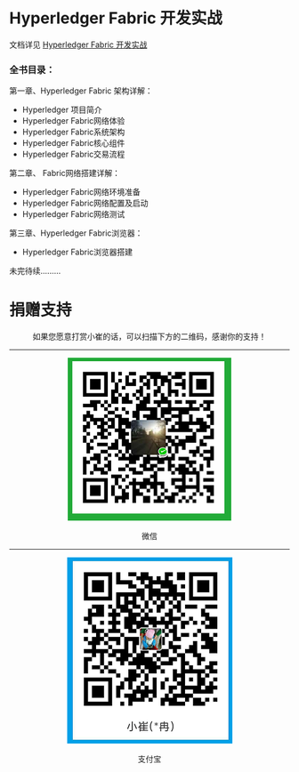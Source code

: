 # Hyperledger Fabric 开发实战

文档详见 [Hyperledger Fabric 开发实战](https://fabric-docs.readthedocs.io/en/latest/)

### 全书目录：

第一章、Hyperledger Fabric 架构详解：

- Hyperledger 项目简介
- Hyperledger Fabric网络体验
- Hyperledger Fabric系统架构
- Hyperledger Fabric核心组件
- Hyperledger Fabric交易流程

第二章、 Fabric网络搭建详解：

- Hyperledger Fabric网络环境准备
- Hyperledger Fabric网络配置及启动
- Hyperledger Fabric网络测试


第三章、Hyperledger Fabric浏览器：

- Hyperledger Fabric浏览器搭建


未完待续.........


捐赠支持
========================


<center> 如果您愿意打赏小崔的话，可以扫描下方的二维码，感谢你的支持！</center>

--------------------------------------------




<div align=center>

![](source/images/wx_pay.png)

微信
</div>


--------------------------------------------




<div align=center>

![](source/images/ali_pay.png)

支付宝
</div>
